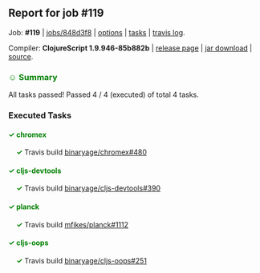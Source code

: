 ## Report for job #119

Job: **#119** | [jobs/848d3f8](https://github.com/cljs-oss/canary/commit/848d3f8769f5beba624810332a06cf29f52f984b) | [options](options.edn) | [tasks](tasks.edn) | [travis log](https://travis-ci.org/cljs-oss/canary/builds/289820221).

Compiler: **ClojureScript 1.9.946-85b882b** | [release page](https://github.com/cljs-oss/canary/releases/tag/r1.9.946-85b882b) | [jar download](https://github.com/cljs-oss/canary/releases/download/r1.9.946-85b882b/clojurescript-1.9.946-85b882b.jar) | [source](https://github.com/clojure/clojurescript/commit/85b882b728984734793d635c923bfab0f71ba00f).

### <b style='color:green'>☺ Summary</b>

All tasks passed! Passed 4 / 4 (executed) of total 4 tasks.

### Executed Tasks

#### <b style='color:green'>&#x2713; chromex</b>
&nbsp;&nbsp;&nbsp;&nbsp;<b style='color:green'>&#x2713;</b> Travis build [binaryage/chromex#480](https://travis-ci.org/binaryage/chromex/builds/289821381)<br>

#### <b style='color:green'>&#x2713; cljs-devtools</b>
&nbsp;&nbsp;&nbsp;&nbsp;<b style='color:green'>&#x2713;</b> Travis build [binaryage/cljs-devtools#390](https://travis-ci.org/binaryage/cljs-devtools/builds/289821379)<br>

#### <b style='color:green'>&#x2713; planck</b>
&nbsp;&nbsp;&nbsp;&nbsp;<b style='color:green'>&#x2713;</b> Travis build [mfikes/planck#1112](https://travis-ci.org/mfikes/planck/builds/289821377)<br>

#### <b style='color:green'>&#x2713; cljs-oops</b>
&nbsp;&nbsp;&nbsp;&nbsp;<b style='color:green'>&#x2713;</b> Travis build [binaryage/cljs-oops#251](https://travis-ci.org/binaryage/cljs-oops/builds/289821338)<br>